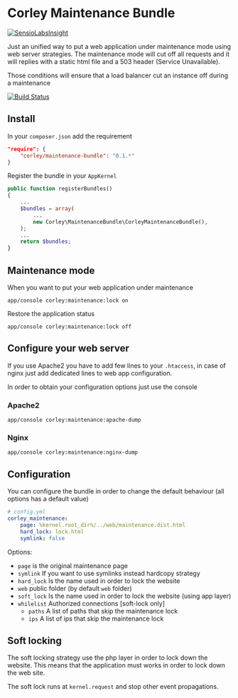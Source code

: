 # Corley Maintenance Bundle

[![SensioLabsInsight](https://insight.sensiolabs.com/projects/aa52f44b-26f4-45ba-9b62-423dbda8d80b/big.png)](https://insight.sensiolabs.com/projects/aa52f44b-26f4-45ba-9b62-423dbda8d80b)

Just an unified way to put a web application under maintenance mode using web server strategies. The maintenance
mode will cut off all requests and it will replies with a static html file and a 503 header (Service Unavailable).

Those conditions will ensure that a load balancer cut an instance off during a maintenance

[![Build Status](https://travis-ci.org/wdalmut/CorleyMaintenanceBundle.svg?branch=master)](https://travis-ci.org/wdalmut/CorleyMaintenanceBundle)

## Install

In your `composer.json` add the requirement

```json
"require": {
    "corley/maintenance-bundle": "0.1.*"
}
```

Register the bundle in your `AppKernel`

```php
public function registerBundles()
{
    ...
    $bundles = array(
        ...
        new Corley\MaintenanceBundle\CorleyMaintenanceBundle(),
    );
    ...
    return $bundles;
}
```

## Maintenance mode

When you want to put your web application under maintenance

```shell
app/console corley:maintenance:lock on
```

Restore the application status

```shell
app/console corley:maintenance:lock off
```

## Configure your web server

If you use Apache2 you have to add few lines to your `.htaccess`, in case of nginx just add dedicated
lines to web app configuration.

In order to obtain your configuration options just use the console

### Apache2

```shell
app/console corley:maintenance:apache-dump
```
### Nginx

```shell
app/console corley:maintenance:nginx-dump
```

## Configuration

You can configure the bundle in order to change the default behaviour (all options has a default value)

```yml
# config.yml
corley_maintenance:
    page: %kernel.root_dir%/../web/maintenance.dist.html
    hard_lock: lock.html
    symlink: false
```

Options:

* `page` is the original maintenance page
* `symlink` If you want to use symlinks instead hardcopy strategy
* `hard_lock` Is the name used in order to lock the website
* `web` public folder (by default `web` folder)
* `soft_lock` Is the name used in order to lock the website (using app layer)
* `whilelist` Authorized connections [soft-lock only]
  * `paths` A list of paths that skip the maintenance lock
  * `ips` A list of ips that skip the maintenance lock


## Soft locking
The soft locking strategy use the php layer in order to lock down the website. This means that the
application must works in order to lock down the web site.

The soft lock runs at `kernel.request` and stop other event propagations.

